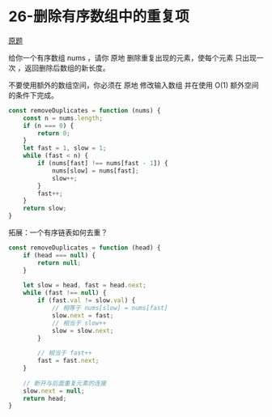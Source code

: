 # 26-删除有序数组中的重复项

[原题](https://leetcode-cn.com/problems/remove-duplicates-from-sorted-array/)

给你一个有序数组 nums ，请你 原地 删除重复出现的元素，使每个元素 只出现一次 ，返回删除后数组的新长度。

不要使用额外的数组空间，你必须在 原地 修改输入数组 并在使用 O(1) 额外空间的条件下完成。

```javascript
const removeDuplicates = function (nums) {
    const n = nums.length;
    if (n === 0) {
        return 0;
    }
    let fast = 1, slow = 1;
    while (fast < n) {
        if (nums[fast] !== nums[fast - 1]) {
            nums[slow] = nums[fast];
            slow++;
        }
        fast++;
    }
    return slow;
}
```

拓展：一个有序链表如何去重？
```javascript
const removeDuplicates = function (head) {
    if (head === null) {
        return null;
    }
    
    let slow = head, fast = head.next;
    while (fast !== null) {
        if (fast.val != slow.val) {
            // 相等于 nums[slow] = nums[fast]
            slow.next = fast;
            // 相当于 slow++
            slow = slow.next;
        }
        
        // 相当于 fast++
        fast = fast.next;
    }
    
    // 断开与后面重复元素的连接
    slow.next = null;
    return head;
}
```

